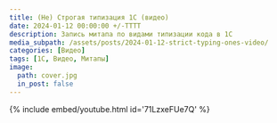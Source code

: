 ```yaml
---
title: (Не) Строгая типизация 1С (видео)
date: 2024-01-12 00:00:00 +/-TTTT
description: Запись митапа по видами типизации кода в 1С
media_subpath: /assets/posts/2024-01-12-strict-typing-ones-video/
categories: [Видео]
tags: [1С, Видео, Митапы]
image:
  path: cover.jpg
  in_post: false
---
```


{% include embed/youtube.html id='71LzxeFUe7Q' %}